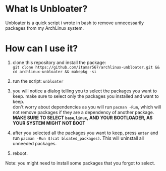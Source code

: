 # What Is Unbloater?
Unbloater is a quick script i wrote in bash to remove unnecessarily packages from my ArchLinux system.
# How can I use it?
1. clone this repository and install the package:  
`git clone https://github.com/itamar567/archlinux-unbloater.git && cd archlinux-unbloater && makepkg -si`

2. run the script:
`unbloater`
3. you will notice a dialog telling you to select the packages you want to keep. make sure to select only the packages you installed and want to keep.  
don't worry about dependencies as you will run `pacman -Run`, which will not remove packages if they are a dependency of another package.  
**MAKE SURE TO SELECT `base`,`linux`, AND YOUR BOOTLOADER, AS YOUR SYSTEM MIGHT NOT BOOT**
4. after you selected all the packages you want to keep, press `enter` and run `pacman -Run $(cat bloated_packages)`. This will uninstall all unneeded packages.
5. reboot.  
  
Note: you might need to install some packages that you forgot to select.

